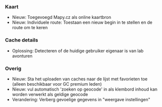  
### Kaart
- Nieuw: Toegevoegd Mapy.cz als online kaartbron
- Nieuw: Individuele route: Toestaan een nieuw begin in te stellen en de route om te keren

### Cache details
- Oplossing: Detecteren of de huidige gebruiker eigenaar is van lab avonturen

### Overig
- Nieuw: Sta het uploaden van caches naar de lijst met favorieten toe (alleen beschikbaar voor GC premium leden)
- Nieuw: vul automatisch 'zoeken op geocode' in als klembord inhoud kan worden verwerkt als geldige geocode
- Verandering: Verberg gevoelige gegevens in "weergave instellingen"
